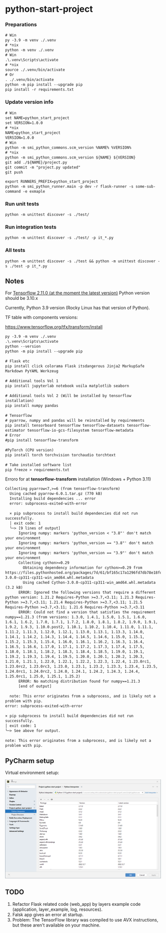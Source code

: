 # python-start-project

### Preparations

```shell
# Win
py -3.9 -m venv ./.venv
# *nix
python -m venv ./.venv
# Win
.\.venv\Scripts\activate
# *nix
source ./.venv/bin/activate
# Or
. ./.venv/bin/activate
python -m pip install --upgrade pip
pip install -r requirements.txt
```

### Update version info

```shell
# Win
set NAME=python_start_project
set VERSION=1.0.0
# *nix
NAME=python_start_project
VERSION=1.0.0
# Win
python -m smi_python_commons.scm_version %NAME% %VERSION%
# *nix
python -m smi_python_commons.scm_version ${NAME} ${VERSION}
git add ./${NAME}/project.py
git commit -m "project.py updated"
git push
```

```shell
export RUNNERS_PREFIX=python_start_project
python -m smi_python_runner.main -p dev -r flask-runner -s some-sub-command -e exmaple
```

### Run unit tests

```shell
python -m unittest discover -s ./test/
```

### Run integration tests

```shell
python -m unittest discover -s ./test/ -p it_*.py
```

### All tests

```shell
python -m unittest discover -s ./test && python -m unittest discover -s ./test -p it_*.py
```

## Notes

For [Tensorflow 2.11.0 (at the moment the latest version)](https://pypi.org/project/tensorflow/) Python version should
be 3.10.x

Currently, Python 3.9 version (Rocky Linux has that version of Python).

TF table with components versions:

https://www.tensorflow.org/tfx/transform/install

```shell
py -3.9 -m venv ./.venv
.\.venv\Scripts\activate
python --version
python -m pip install --upgrade pip

# Flask etc
pip install click colorama Flask itsdangerous Jinja2 MarkupSafe Markdown PyYAML Werkzeug

# Additional tools Vol 1
pip install jupyterlab notebook voila matplotlib seaborn

# Additional tools Vol 2 (Will be installed by tensorflow installation)
pip install numpy pandas

# Tensorflow
# pyarrow, numpy and pandas will be reinstalled by requirements
pip install tensorboard tensorflow tensorflow-datasets tensorflow-estimator tensorflow-io-gcs-filesystem tensorflow-metadata
# Error
#pip install tensorflow-transform

#PyTorch (CPU version)
pip install torch torchvision torchaudio torchtext

# Take installed software list
pip freeze > requirements.txt
```

Erroro for at **tensorflow-transform** installation (Windows + Python 3.11)

```
Collecting pyarrow<7,>=6 (from tensorflow-transform)
  Using cached pyarrow-6.0.1.tar.gz (770 kB)
  Installing build dependencies ... error
  error: subprocess-exited-with-error

  × pip subprocess to install build dependencies did not run successfully.
  │ exit code: 1
  ╰─> [9 lines of output]
      Ignoring numpy: markers 'python_version < "3.8"' don't match your environment
      Ignoring numpy: markers 'python_version == "3.8"' don't match your environment
      Ignoring numpy: markers 'python_version == "3.9"' don't match your environment
      Collecting cython>=0.29
        Obtaining dependency information for cython>=0.29 from https://files.pythonhosted.org/packages/7d/61/bf165c17a1296fd7db78e18fd8cbb157ab04060ec58d34ff319424af3e2d/Cython-3.0.0-cp311-cp311-win_amd64.whl.metadata
        Using cached Cython-3.0.0-cp311-cp311-win_amd64.whl.metadata (3.2 kB)
      ERROR: Ignored the following versions that require a different python version: 1.21.2 Requires-Python >=3.7,<3.11; 1.21.3 Requires-Python >=3.7,<3.11; 1.21.4 Requires-Python >=3.7,<3.11; 1.21.5 Requires-Python >=3.7,<3.11; 1.21.6 Requires-Python >=3.7,<3.11
      ERROR: Could not find a version that satisfies the requirement numpy==1.21.3 (from versions: 1.3.0, 1.4.1, 1.5.0, 1.5.1, 1.6.0, 1.6.1, 1.6.2, 1.7.0, 1.7.1, 1.7.2, 1.8.0, 1.8.1, 1.8.2, 1.9.0, 1.9.1, 1.9.2, 1.9.3, 1.10.0.post2, 1.10.1, 1.10.2, 1.10.4, 1.11.0, 1.11.1, 1.11.2, 1.11.3, 1.12.0, 1.12.1, 1.13.0, 1.13.1, 1.13.3, 1.14.0, 1.14.1, 1.14.2, 1.14.3, 1.14.4, 1.14.5, 1.14.6, 1.15.0, 1.15.1, 1.15.2, 1.15.3, 1.15.4, 1.16.0, 1.16.1, 1.16.2, 1.16.3, 1.16.4, 1.16.5, 1.16.6, 1.17.0, 1.17.1, 1.17.2, 1.17.3, 1.17.4, 1.17.5, 1.18.0, 1.18.1, 1.18.2, 1.18.3, 1.18.4, 1.18.5, 1.19.0, 1.19.1, 1.19.2, 1.19.3, 1.19.4, 1.19.5, 1.20.0, 1.20.1, 1.20.2, 1.20.3, 1.21.0, 1.21.1, 1.22.0, 1.22.1, 1.22.2, 1.22.3, 1.22.4, 1.23.0rc1, 1.23.0rc2, 1.23.0rc3, 1.23.0, 1.23.1, 1.23.2, 1.23.3, 1.23.4, 1.23.5, 1.24.0rc1, 1.24.0rc2, 1.24.0, 1.24.1, 1.24.2, 1.24.3, 1.24.4, 1.25.0rc1, 1.25.0, 1.25.1, 1.25.2)
      ERROR: No matching distribution found for numpy==1.21.3
      [end of output]

  note: This error originates from a subprocess, and is likely not a problem with pip.
error: subprocess-exited-with-error

× pip subprocess to install build dependencies did not run successfully.
│ exit code: 1
╰─> See above for output.

note: This error originates from a subprocess, and is likely not a problem with pip.

```

## PyCharm setup

Virtual environment setup:

![img.png](docs/pycharm-venv.png)

## TODO

1. Refactor Flask related code (web_app) by layers example code (application, layer_example, log, resources).
2. Falsk app gives an error at startup.
3. Problem: The TensorFlow library was compiled to use AVX instructions, but these aren't available on your machine.
